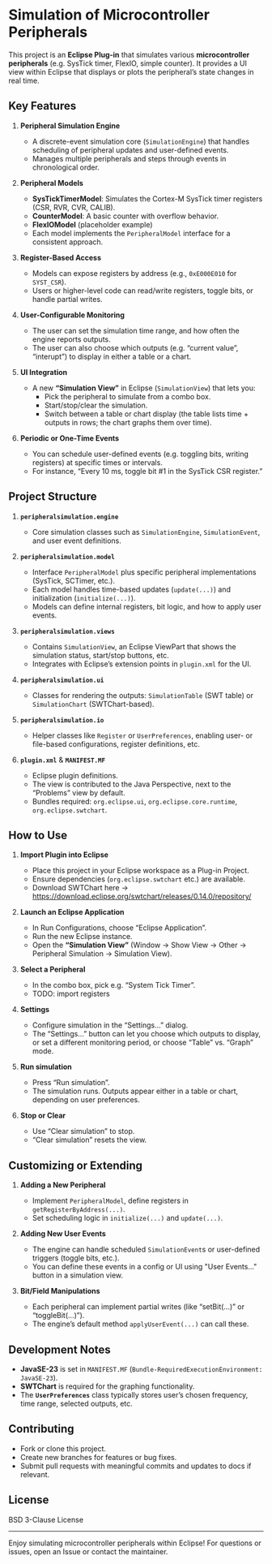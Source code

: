 # Simulation of Microcontroller Peripherals

This project is an **Eclipse Plug-in** that simulates various **microcontroller peripherals** (e.g. SysTick timer, FlexIO, simple counter). It provides a UI view within Eclipse that displays or plots the peripheral’s state changes in real time.

## Key Features

1. **Peripheral Simulation Engine**  
   - A discrete-event simulation core (`SimulationEngine`) that handles scheduling of peripheral updates and user-defined events.  
   - Manages multiple peripherals and steps through events in chronological order.

2. **Peripheral Models**  
   - **SysTickTimerModel**: Simulates the Cortex-M SysTick timer registers (CSR, RVR, CVR, CALIB).  
   - **CounterModel**: A basic counter with overflow behavior.  
   - **FlexIOModel** (placeholder example)  
   - Each model implements the `PeripheralModel` interface for a consistent approach.

3. **Register-Based Access**  
   - Models can expose registers by address (e.g., `0xE000E010` for `SYST_CSR`).  
   - Users or higher-level code can read/write registers, toggle bits, or handle partial writes.  

4. **User-Configurable Monitoring**  
   - The user can set the simulation time range, and how often the engine reports outputs.  
   - The user can also choose which outputs (e.g. “current value”, “interupt”) to display in either a table or a chart.

5. **UI Integration**  
   - A new **“Simulation View”** in Eclipse (`SimulationView`) that lets you:  
     - Pick the peripheral to simulate from a combo box.  
     - Start/stop/clear the simulation.  
     - Switch between a table or chart display (the table lists time + outputs in rows; the chart graphs them over time).  

6. **Periodic or One-Time Events**  
   - You can schedule user-defined events (e.g. toggling bits, writing registers) at specific times or intervals.  
   - For instance, “Every 10 ms, toggle bit #1 in the SysTick CSR register.”

## Project Structure

1. **`peripheralsimulation.engine`**  
   - Core simulation classes such as `SimulationEngine`, `SimulationEvent`, and user event definitions.  

2. **`peripheralsimulation.model`**  
   - Interface `PeripheralModel` plus specific peripheral implementations (SysTick, SCTimer, etc.).  
   - Each model handles time-based updates (`update(...)`) and initialization (`initialize(...)`).  
   - Models can define internal registers, bit logic, and how to apply user events.

3. **`peripheralsimulation.views`**  
   - Contains `SimulationView`, an Eclipse ViewPart that shows the simulation status, start/stop buttons, etc.  
   - Integrates with Eclipse’s extension points in `plugin.xml` for the UI.  

4. **`peripheralsimulation.ui`**  
   - Classes for rendering the outputs: `SimulationTable` (SWT table) or `SimulationChart` (SWTChart-based).  

5. **`peripheralsimulation.io`**  
   - Helper classes like `Register` or `UserPreferences`, enabling user- or file-based configurations, register definitions, etc.

6. **`plugin.xml`** & **`MANIFEST.MF`**  
   - Eclipse plugin definitions.  
   - The view is contributed to the Java Perspective, next to the “Problems” view by default.  
   - Bundles required: `org.eclipse.ui`, `org.eclipse.core.runtime`, `org.eclipse.swtchart`.

## How to Use

1. **Import Plugin into Eclipse**  
   - Place this project in your Eclipse workspace as a Plug-in Project.  
   - Ensure dependencies (`org.eclipse.swtchart` etc.) are available.
   - Download SWTChart here -> https://download.eclipse.org/swtchart/releases/0.14.0/repository/

2. **Launch an Eclipse Application**  
   - In Run Configurations, choose “Eclipse Application”.  
   - Run the new Eclipse instance.  
   - Open the **“Simulation View”** (Window → Show View → Other → Peripheral Simulation → Simulation View).

3. **Select a Peripheral**  
   - In the combo box, pick e.g. “System Tick Timer”.
   - TODO: import registers

4. **Settings**
   - Configure simulation in the “Settings...” dialog.
   - The “Settings...” button can let you choose which outputs to display, or set a different monitoring period, or choose “Table” vs. “Graph” mode.
   
5. **Run simulation** 
   - Press “Run simulation”.  
   - The simulation runs. Outputs appear either in a table or chart, depending on user preferences.

6. **Stop or Clear**  
   - Use “Clear simulation” to stop.  
   - “Clear simulation” resets the view.  

## Customizing or Extending

1. **Adding a New Peripheral**  
   - Implement `PeripheralModel`, define registers in `getRegisterByAddress(...)`.  
   - Set scheduling logic in `initialize(...)` and `update(...)`.

2. **Adding New User Events**  
   - The engine can handle scheduled `SimulationEvent`s or user-defined triggers (toggle bits, etc.).  
   - You can define these events in a config or UI using "User Events..." button in a simulation view.

3. **Bit/Field Manipulations**  
   - Each peripheral can implement partial writes (like “setBit(...)” or “toggleBit(...)”).  
   - The engine’s default method `applyUserEvent(...)` can call these.

## Development Notes

- **JavaSE-23** is set in `MANIFEST.MF` (`Bundle-RequiredExecutionEnvironment: JavaSE-23`).  
- **SWTChart** is required for the graphing functionality.  
- The **`UserPreferences`** class typically stores user’s chosen frequency, time range, selected outputs, etc.

## Contributing

- Fork or clone this project.  
- Create new branches for features or bug fixes.  
- Submit pull requests with meaningful commits and updates to docs if relevant.

## License

BSD 3-Clause License

---

Enjoy simulating microcontroller peripherals within Eclipse! For questions or issues, open an Issue or contact the maintainer.
